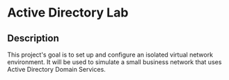 # Active Directory Lab
## Description
This project's goal is to set up and configure an isolated virtual network environment. It will be used to simulate a small business network that uses Active Directory Domain Services. 
